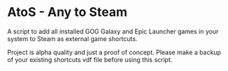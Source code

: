 # AtoS - Any to Steam

A script to add all installed GOG Galaxy and Epic Launcher games in your
system to Steam as external game shortcuts.

Project is alpha quality and just a proof of concept. Please make a
backup of your existing shortcuts vdf file before using this script.
